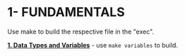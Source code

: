 # 1- FUNDAMENTALS

Use make to build the respective file in the "exec".

__[1. Data Types and Variables](01_variables.c)__ - use `make variables` to build.